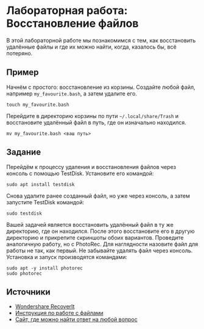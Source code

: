 # Лабораторная работа: Восстановление файлов

В этой лабораторной работе мы познакомимся с тем, как восстановить удалённые файлы и где их можно найти, когда, казалось бы, всё потеряно.

## Пример

Начнём с простого: восстановление из корзины. Создайте любой файл, например `my_favourite.bash`, а затем удалите его.
```
touch my_favourite.bash
```
Перейдите в директорию корзины по пути `~/.local/share/Trash` и восстановите удалённый файл в путь, где он изначально находился.
```
mv my_favourite.bash <ваш путь>
```

## Задание

Перейдём к процессу удаления и восстановления файлов через консоль с помощью TestDisk. Установите его командой:
```
sudo apt install testdisk
```
Снова удалите ранее созданный файл, но уже через консоль, а затем запустите TestDisk командой:
```
sudo testdisk
```
Вашей задачей является восстановить удалённый файл в ту же директорию, где он находился. После этого восстановите его в другую директорию и прикрепите скриншоты обоих вариантов.
Проведите аналогичную работу, но с PhotoRec. Для наглядности назовите файл для работы не так, как первый. Не забывайте удалять файл через консоль. Установка и запуск производятся командами:
```
sudo apt -y install photorec
sudo photorec
```

## Источники

- [Wondershare RecoverIt](https://recoverit.wondershare.com.ru/harddrive-recovery/how-to-recover-deleted-files-in-linux.html)
- [Инструкция по работе с файлами](https://selectel.ru/blog/tutorials/files-and-directories-in-linux/)
- [Сайт, где можно найти ответ на любой вопрос](https://stackoverflow.com)
